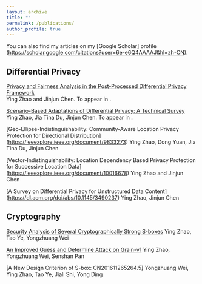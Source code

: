```yaml
---
layout: archive
title: ""
permalink: /publications/
author_profile: true
---
```

You can also find my articles on my [Google Scholar] profile (https://scholar.google.com/citations?user=6e-e6Q4AAAAJ&hl=zh-CN).

## Differential Privacy 

[Privacy and Fairness Analysis in the Post-Processed Differential
Privacy Framework]( )  
Ying Zhao and Jinjun Chen. To appear in .


[Scenario-Based Adaptations of Differential Privacy: A
Technical Survey]( )  
Ying Zhao, Jia Tina Du, Jinjun Chen. To appear in .

[Geo-Ellipse-Indistinguishability: Community-Aware Location Privacy Protection for Directional Distribution]
(https://ieeexplore.ieee.org/document/9833273)
Ying Zhao, Dong Yuan, Jia Tina Du,  Jinjun Chen

[Vector-Indistinguishability: Location Dependency Based Privacy Protection for Successive Location Data]
(https://ieeexplore.ieee.org/document/10016678)
Ying Zhao and Jinjun Chen

[A Survey on Differential Privacy for Unstructured Data Content]
(https://dl.acm.org/doi/abs/10.1145/3490237)
Ying Zhao, Jinjun Chen


## Cryptography

[Security Analysis of Several Cryptographically Strong S-boxes](http://www.joca.cn/EN/abstract/abstract20997.shtml)
Ying Zhao, Tao Ye, Yongzhuang Wei

[An Improved Guess and Determine Attack on Grain-v1](http://www.cqvip.com/qk/94740a/201703/672731895.html)
Ying Zhao, Yongzhuang Wei, Senshan Pan

[A New Design Criterion of S-box: CN201611265264.5] 
Yongzhuang Wei, Ying Zhao, Tao Ye, Jiali Shi, Yong Ding

